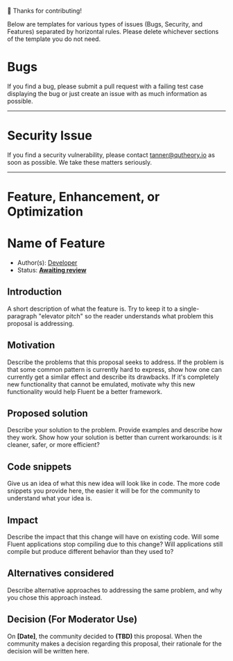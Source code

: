 🚀 Thanks for contributing!

Below are templates for various types of issues (Bugs, Security, and Features) separated by horizontal rules. 
Please delete whichever sections of the template you do not need.

# Bugs

If you find a bug, please submit a pull request with a failing test case displaying the bug or just create an issue with as much information as possible.

-------------------------------------------------------------------------------

# Security Issue

If you find a security vulnerability, please contact [tanner@qutheory.io](tanner@qutheory.io) as soon as possible. We take these matters seriously.

-------------------------------------------------------------------------------

# Feature, Enhancement, or Optimization

# Name of Feature

* Author(s): [Developer](https://github.com/<your-username>)
* Status: **[Awaiting review](#rationale)**

## Introduction

A short description of what the feature is. Try to keep it to a single-paragraph "elevator pitch" so the reader understands what problem this proposal is addressing.

## Motivation

Describe the problems that this proposal seeks to address. If the problem is that some common pattern is currently hard to express, show how one can currently get a similar effect and describe its drawbacks. If it's completely new functionality that cannot be emulated, motivate why this new functionality would help Fluent be a better framework.

## Proposed solution

Describe your solution to the problem. Provide examples and describe how they work. Show how your solution is better than current workarounds: is it cleaner, safer, or more efficient?

## Code snippets

Give us an idea of what this new idea will look like in code. The more code snippets you provide here, the easier it will be for the community to understand what your idea is.

## Impact

Describe the impact that this change will have on existing code. Will some Fluent applications stop compiling due to this change? Will applications still compile but produce different behavior than they used to?

## Alternatives considered

Describe alternative approaches to addressing the same problem, and why you chose this approach instead.

## Decision (For Moderator Use)

On **[Date]**, the community decided to **(TBD)** this proposal. When the community makes a decision regarding this proposal, their rationale for the decision will be written here.
